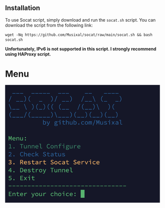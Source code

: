 ## Installation

To use Socat script, simply download and run the `socat.sh` script. You can download the script from the following link:
```
wget -Nq https://github.com/Musixal/socat/raw/main/socat.sh && bash socat.sh
```
**Unfortunately, IPv6 is not supported in this script. I strongly recommend using HAProxy script.**

# Menu
![Menu](https://github.com/Musixal/socat/blob/main/socat-tunnel.png)
